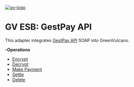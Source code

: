[![gv-logo](img/logo.png)](http://www.greenvulcanotechnologies.com)

# GV ESB: GestPay API
This adapter integrates [GestPay API](http://api.gestpay.it) SOAP into GreenVulcano.

**-Operations**

* [Encrypt](Encrypt.md)
* [Decrypt](Decrypt.md)
* [Make Payment](MakePayment.md)
* [Settle](Settle.md)
* [Delete](Delete.md)
